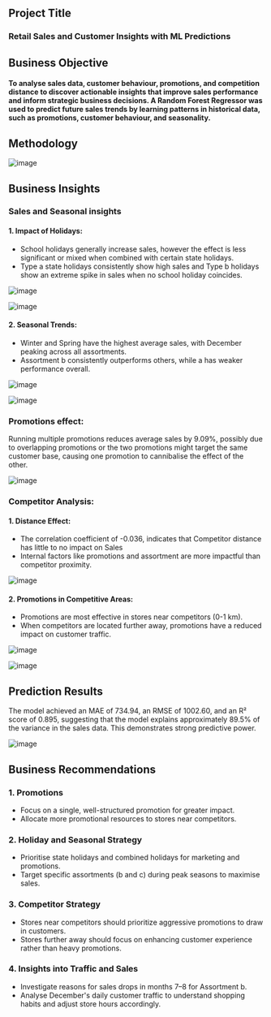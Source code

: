 ## Project Title

### Retail Sales and Customer Insights with ML Predictions

## Business Objective

#### To analyse sales data, customer behaviour, promotions, and competition distance to discover actionable insights that improve sales performance and inform strategic business decisions. A Random Forest Regressor was used to predict future sales trends by learning patterns in historical data, such as promotions, customer behaviour, and seasonality.

## Methodology
![image](https://github.com/user-attachments/assets/920bfda7-4d86-43e1-9acd-f5561461a9f6)


## Business Insights
### Sales and Seasonal insights
#### 1.  Impact of Holidays:
- School holidays generally increase sales, however the effect is less significant or mixed when combined with certain state holidays.
- Type a state holidays consistently show high sales and Type b holidays show an extreme spike in sales when no school holiday coincides.

![image](https://github.com/user-attachments/assets/a42b8204-f403-44ba-ba68-b10fe60b7475)

![image](https://github.com/user-attachments/assets/0de7780c-f18a-4fbe-8456-471d5f37f262)

#### 2.  Seasonal Trends:
- Winter and Spring have the highest average sales, with December peaking across all assortments.
- Assortment b consistently outperforms others, while a has weaker performance overall.


![image](https://github.com/user-attachments/assets/7e5b5645-3cc7-417d-8391-7c253a33220d)

![image](https://github.com/user-attachments/assets/305a6378-9f5e-4505-bd3d-728b50c08310)

### Promotions effect:
Running multiple promotions reduces average sales by 9.09%, possibly due to overlapping promotions or the two promotions might target the same customer base, causing one promotion to cannibalise the effect of the other.

![image](https://github.com/user-attachments/assets/c3915a22-c7ac-4bbc-b600-462f5009decf)


### Competitor Analysis:
#### 1.  Distance Effect:
-  The correlation coefficient of -0.036, indicates that Competitor distance has little to no impact on Sales
- Internal factors like promotions and assortment are more impactful than competitor proximity.

![image](https://github.com/user-attachments/assets/c69b1cb8-3205-4742-83a4-29ab446ad0c1)


#### 2.  Promotions in Competitive Areas:
- Promotions are most effective in stores near competitors (0-1 km).
- When competitors are located further away, promotions have a reduced impact on customer traffic.

![image](https://github.com/user-attachments/assets/8aa45279-a6ca-4761-91bb-331f6e2a3d43)

![image](https://github.com/user-attachments/assets/7e48a084-232f-40b5-8701-51eb96a8c3da)



## Prediction Results
The model achieved an MAE of 734.94, an RMSE of 1002.60, and an R² score of 0.895, suggesting that the model explains approximately 89.5% of the variance in the sales data. This demonstrates strong predictive power.


![image](https://github.com/user-attachments/assets/57121f96-0be7-4dc3-acd7-08fabf84c998)

## Business Recommendations
### 1. Promotions 
- Focus on a single, well-structured promotion for greater impact.
- Allocate more promotional resources to stores near competitors.

### 2. Holiday and Seasonal Strategy
- Prioritise state holidays and combined holidays for marketing and promotions.
- Target specific assortments (b and c) during peak seasons to maximise sales.
  
### 3. Competitor Strategy
- Stores near competitors should prioritize aggressive promotions to draw in customers.
- Stores further away should focus on enhancing customer experience rather than heavy promotions.

### 4. Insights into Traffic and Sales
- Investigate reasons for sales drops in months 7–8 for Assortment b.
- Analyse December's daily customer traffic to understand shopping habits and adjust store hours accordingly.
